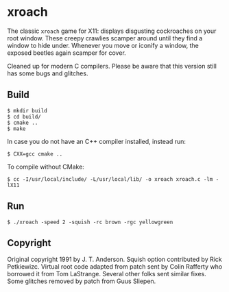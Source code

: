 # xroach
The classic `xroach` game for X11: displays disgusting cockroaches on your root
window. These creepy crawlies scamper around until they find a window to
hide under. Whenever you move or iconify a window, the exposed beetles again
scamper for cover.

Cleaned up for modern C compilers. Please be aware that this version still has
some bugs and glitches.

## Build
```
$ mkdir build
$ cd build/
$ cmake ..
$ make
```
In case you do not have an C++ compiler installed, instead run:
```
$ CXX=gcc cmake ..
```
To compile without CMake:
```
$ cc -I/usr/local/include/ -L/usr/local/lib/ -o xroach xroach.c -lm -lX11
```

## Run
```
$ ./xroach -speed 2 -squish -rc brown -rgc yellowgreen
```

## Copyright
Original copyright 1991 by J. T. Anderson. Squish option contributed by
Rick Petkiewizc. Virtual root code adapted from patch sent by Colin
Rafferty who borrowed it from Tom LaStrange. Several other folks sent
similar fixes. Some glitches removed by patch from Guus Sliepen.
